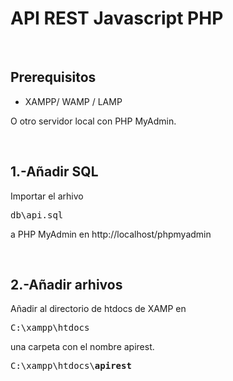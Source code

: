 <h1>API REST Javascript PHP</h1>
	<br>
	<h2>Prerequisitos</h2>
	<ul>
		<li>XAMPP/ WAMP / LAMP</li>
	</ul>
	<p>O otro servidor local con PHP MyAdmin.</p>
	<br>
	<h2>1.-Añadir SQL</h2>
	<p>Importar el arhivo</p> 
	<pre>db\api.sql</pre> 
	<p>a PHP MyAdmin en http://localhost/phpmyadmin</p>
	<br>
	<h2>2.-Añadir arhivos</h2>
	<p>Añadir al directorio de htdocs de XAMP en</p> 
	<pre>C:\xampp\htdocs</pre> 
	<p>una carpeta con el nombre apirest.</p>
	<pre>C:\xampp\htdocs\<b>apirest</b></pre>
